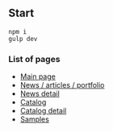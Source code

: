 ## Start

    npm i
    gulp dev

### List of pages

- [Main page](https://onepo1ntfive.github.io/polgoroda-html/)
- [News / articles / portfolio](https://onepo1ntfive.github.io/polgoroda-html/news.html)
- [News detail](https://onepo1ntfive.github.io/polgoroda-html/news-detail.html)
- [Catalog](https://onepo1ntfive.github.io/polgoroda-html/catalog.html)
- [Catalog detail](https://onepo1ntfive.github.io/polgoroda-html/catalog-detail.html)
- [Samples](https://onepo1ntfive.github.io/polgoroda-html/sample.html)
